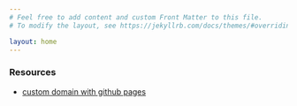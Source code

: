 ```yaml
---
# Feel free to add content and custom Front Matter to this file.
# To modify the layout, see https://jekyllrb.com/docs/themes/#overriding-theme-defaults

layout: home
---
```


### Resources

* [custom domain with github pages](https://medium.com/@hossainkhan/using-custom-domain-for-github-pages-86b303d3918a)

